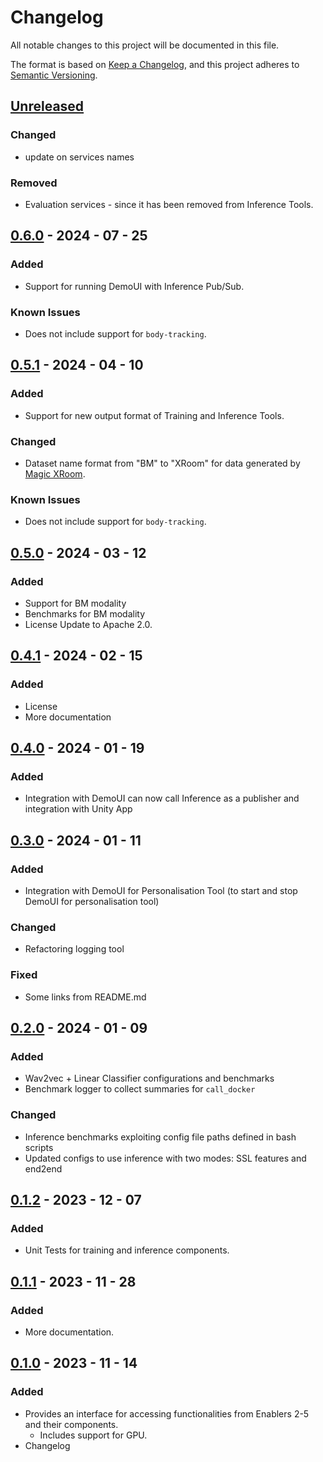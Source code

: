 # Changelog

All notable changes to this project will be documented in this file.

The format is based on [Keep a Changelog](https://keepachangelog.com/en/1.0.0/),
and this project adheres to [Semantic Versioning](https://semver.org/spec/v2.0.0.html).

## [Unreleased]

### Changed 
- update on services names

### Removed
- Evaluation services - since it has been removed from Inference Tools. 

## [0.6.0] - 2024 - 07 - 25
### Added
- Support for running DemoUI with Inference Pub/Sub.

### Known Issues
- Does not include support for `body-tracking`. 

## [0.5.1] - 2024 - 04 - 10
### Added 
- Support for new output format of Training and Inference Tools.

### Changed
- Dataset name format from "BM" to "XRoom" for data generated by [Magic XRoom](https://github.com/XR2Learn/magic-xroom).

### Known Issues
- Does not include support for `body-tracking`. 

## [0.5.0] - 2024 - 03 - 12
### Added 
- Support for BM modality 
- Benchmarks for BM modality
- License Update to Apache 2.0.

## [0.4.1] - 2024 - 02 - 15
### Added

- License
- More documentation

## [0.4.0] - 2024 - 01 - 19

### Added

- Integration with DemoUI can now call Inference as a publisher and integration with Unity App

## [0.3.0] - 2024 - 01 - 11

### Added

- Integration with DemoUI for Personalisation Tool (to start and stop DemoUI for personalisation tool)

### Changed

- Refactoring logging tool

### Fixed

- Some links from README.md

## [0.2.0] - 2024 - 01 - 09

### Added

- Wav2vec + Linear Classifier configurations and benchmarks
- Benchmark logger to collect summaries for `call_docker`

### Changed

- Inference benchmarks exploiting config file paths defined in bash scripts
- Updated configs to use inference with two modes: SSL features and end2end

## [0.1.2] - 2023 - 12 - 07

### Added

- Unit Tests for training and inference components.

## [0.1.1] - 2023 - 11 - 28

### Added

- More documentation.

## [0.1.0] - 2023 - 11 - 14

### Added

- Provides an interface for accessing functionalities from Enablers 2-5 and their components.
    - Includes support for GPU.
- Changelog

<!-- 
Example of Categories to use in each release

### Added
- Just an example of how to use changelog.

### Changed
- Just an example of how to use changelog.

### Fixed
- Just an example of how to use changelog.

### Removed
- Just an example of how to use changelog.

### Deprecated
- Just an example of how to use changelog. -->


[unreleased]: https://github.com/XR2Learn/Enablers-CLI/compare/v0.6.0...master

[0.1.0]: https://github.com/XR2Learn/Enablers-CLI/releases/tag/v0.1.0

[0.1.1]: https://github.com/XR2Learn/Enablers-CLI/releases/tag/v0.1.1

[0.1.2]: https://github.com/XR2Learn/Enablers-CLI/releases/tag/v0.1.2

[0.2.0]: https://github.com/XR2Learn/Enablers-CLI/releases/tag/v0.2.0

[0.3.0]: https://github.com/XR2Learn/Enablers-CLI/releases/tag/v0.3.0

[0.4.0]: https://github.com/XR2Learn/Enablers-CLI/releases/tag/v0.4.0

[0.4.1]: https://github.com/XR2Learn/Enablers-CLI/releases/tag/v0.4.1

[0.5.0]: https://github.com/XR2Learn/Enablers-CLI/releases/tag/v0.5.0

[0.5.1]: https://github.com/XR2Learn/Enablers-CLI/releases/tag/v0.5.1

[0.6.0]: https://github.com/XR2Learn/Enablers-CLI/releases/tag/v0.6.0